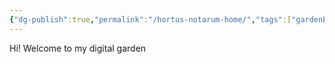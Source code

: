 ```yaml
---
{"dg-publish":true,"permalink":"/hortus-notarum-home/","tags":["gardenEntry"]}
---
```


Hi! Welcome to my digital garden